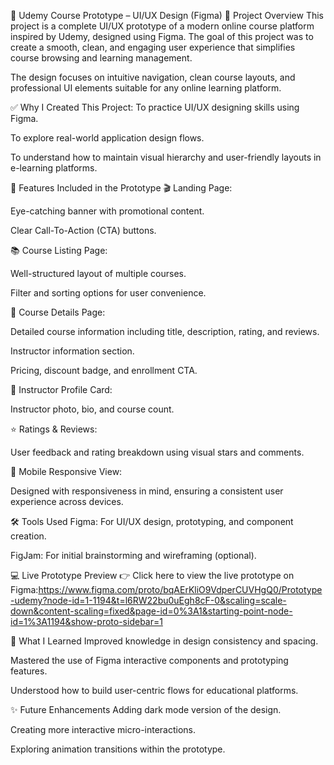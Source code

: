 🎨 Udemy Course Prototype – UI/UX Design (Figma)
📌 Project Overview
This project is a complete UI/UX prototype of a modern online course platform inspired by Udemy, designed using Figma. The goal of this project was to create a smooth, clean, and engaging user experience that simplifies course browsing and learning management.

The design focuses on intuitive navigation, clean course layouts, and professional UI elements suitable for any online learning platform.

✅ Why I Created This Project:
To practice UI/UX designing skills using Figma.

To explore real-world application design flows.

To understand how to maintain visual hierarchy and user-friendly layouts in e-learning platforms.

🎁 Features Included in the Prototype
🎬 Landing Page:

Eye-catching banner with promotional content.

Clear Call-To-Action (CTA) buttons.

📚 Course Listing Page:

Well-structured layout of multiple courses.

Filter and sorting options for user convenience.

📖 Course Details Page:

Detailed course information including title, description, rating, and reviews.

Instructor information section.

Pricing, discount badge, and enrollment CTA.

👤 Instructor Profile Card:

Instructor photo, bio, and course count.

⭐ Ratings & Reviews:

User feedback and rating breakdown using visual stars and comments.

📱 Mobile Responsive View:

Designed with responsiveness in mind, ensuring a consistent user experience across devices.

🛠️ Tools Used
Figma: For UI/UX design, prototyping, and component creation.

FigJam: For initial brainstorming and wireframing (optional).

💻 Live Prototype Preview
👉 Click here to view the live prototype on Figma:https://www.figma.com/proto/bqAErKliO9VdperCUVHgQ0/Prototype-udemy?node-id=1-1194&t=l6RW22bu0uEgh8cF-0&scaling=scale-down&content-scaling=fixed&page-id=0%3A1&starting-point-node-id=1%3A1194&show-proto-sidebar=1

🚀 What I Learned
Improved knowledge in design consistency and spacing.

Mastered the use of Figma interactive components and prototyping features.

Understood how to build user-centric flows for educational platforms.

✨ Future Enhancements
Adding dark mode version of the design.

Creating more interactive micro-interactions.

Exploring animation transitions within the prototype.
